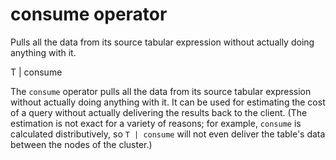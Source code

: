 # consume operator

Pulls all the data from its source tabular expression without actually doing anything with it.

  T | consume

The `consume` operator pulls all the data from its source tabular expression
without actually doing anything with it. It can be used for estimating the
cost of a query without actually delivering the results back to the client.
(The estimation is not exact for a variety of reasons; for example, `consume`
is calculated distributively, so `T | consume` will not even deliver the table's
data between the nodes of the cluster.)
 

